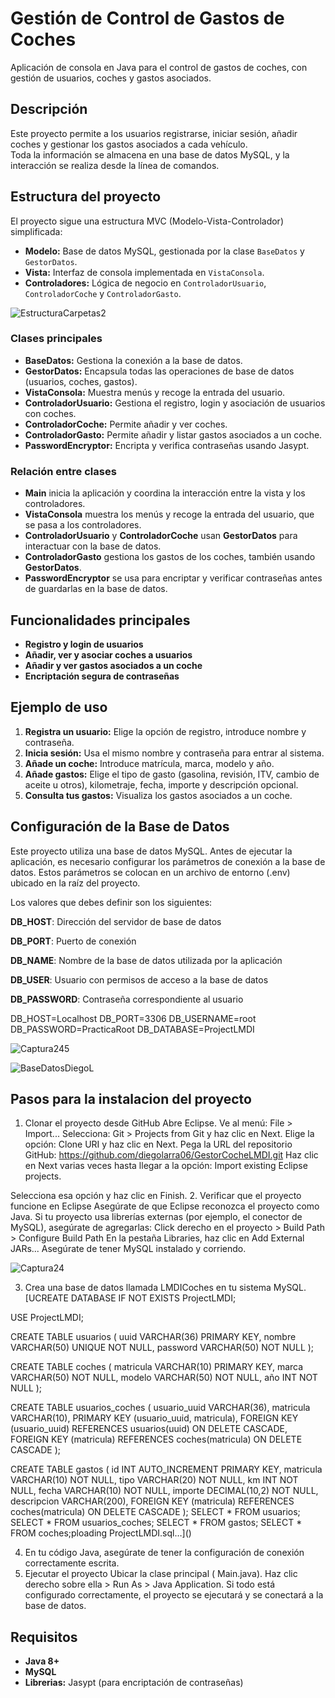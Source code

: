 # Gestión de Control de Gastos de Coches

Aplicación de consola en Java para el control de gastos de coches, con gestión de usuarios, coches y gastos asociados.

## Descripción

Este proyecto permite a los usuarios registrarse, iniciar sesión, añadir coches y gestionar los gastos asociados a cada vehículo.  
Toda la información se almacena en una base de datos MySQL, y la interacción se realiza desde la línea de comandos.

## Estructura del proyecto

El proyecto sigue una estructura MVC (Modelo-Vista-Controlador) simplificada:

- **Modelo:** Base de datos MySQL, gestionada por la clase `BaseDatos` y `GestorDatos`.
- **Vista:** Interfaz de consola implementada en `VistaConsola`.
- **Controladores:** Lógica de negocio en `ControladorUsuario`, `ControladorCoche` y `ControladorGasto`.

![EstructuraCarpetas2](https://github.com/user-attachments/assets/02d77104-a8c3-4584-b349-ce0a0e53eeef)


### Clases principales

- **BaseDatos:** Gestiona la conexión a la base de datos.
- **GestorDatos:** Encapsula todas las operaciones de base de datos (usuarios, coches, gastos).
- **VistaConsola:** Muestra menús y recoge la entrada del usuario.
- **ControladorUsuario:** Gestiona el registro, login y asociación de usuarios con coches.
- **ControladorCoche:** Permite añadir y ver coches.
- **ControladorGasto:** Permite añadir y listar gastos asociados a un coche.
- **PasswordEncryptor:** Encripta y verifica contraseñas usando Jasypt.

### Relación entre clases

- **Main** inicia la aplicación y coordina la interacción entre la vista y los controladores.
- **VistaConsola** muestra los menús y recoge la entrada del usuario, que se pasa a los controladores.
- **ControladorUsuario** y **ControladorCoche** usan **GestorDatos** para interactuar con la base de datos.
- **ControladorGasto** gestiona los gastos de los coches, también usando **GestorDatos**.
- **PasswordEncryptor** se usa para encriptar y verificar contraseñas antes de guardarlas en la base de datos.

## Funcionalidades principales

- **Registro y login de usuarios**
- **Añadir, ver y asociar coches a usuarios**
- **Añadir y ver gastos asociados a un coche**
- **Encriptación segura de contraseñas**

## Ejemplo de uso

1. **Registra un usuario:** Elige la opción de registro, introduce nombre y contraseña.
2. **Inicia sesión:** Usa el mismo nombre y contraseña para entrar al sistema.
3. **Añade un coche:** Introduce matrícula, marca, modelo y año.
4. **Añade gastos:** Elige el tipo de gasto (gasolina, revisión, ITV, cambio de aceite u otros), kilometraje, fecha, importe y descripción opcional.
5. **Consulta tus gastos:** Visualiza los gastos asociados a un coche.

## Configuración de la Base de Datos
Este proyecto utiliza una base de datos MySQL. Antes de ejecutar la aplicación, es necesario configurar los parámetros de conexión a la base de datos. Estos parámetros se colocan en un archivo de entorno (.env) ubicado en la raíz del proyecto.

Los valores que debes definir son los siguientes:

**DB_HOST**: Dirección del servidor de base de datos 

**DB_PORT**: Puerto de conexión 

**DB_NAME**: Nombre de la base de datos utilizada por la aplicación

**DB_USER**: Usuario con permisos de acceso a la base de datos

**DB_PASSWORD**: Contraseña correspondiente al usuario

DB_HOST=Localhost
DB_PORT=3306
DB_USERNAME=root
DB_PASSWORD=PracticaRoot
DB_DATABASE=ProjectLMDI

![Captura245](https://github.com/user-attachments/assets/ff01a3ca-3ba9-447f-9a72-e346871f5cdd)


![BaseDatosDiegoL](https://github.com/user-attachments/assets/ea494770-d955-4fa6-8e77-b7b44be816a7)



## Pasos para la instalacion del proyecto
1. Clonar el proyecto desde GitHub
Abre Eclipse.
Ve al menú: File > Import...
Selecciona: Git > Projects from Git y haz clic en Next.
Elige la opción: Clone URI y haz clic en Next.
Pega la URL del repositorio GitHub:
https://github.com/diegolarra06/GestorCocheLMDI.git
Haz clic en Next varias veces hasta llegar a la opción: Import existing Eclipse projects.

Selecciona esa opción y haz clic en Finish.
2. Verificar que el proyecto funcione en Eclipse
Asegúrate de que Eclipse reconozca el proyecto como Java.
Si tu proyecto usa librerías externas (por ejemplo, el conector de MySQL), asegúrate de agregarlas:
Click derecho en el proyecto > Build Path > Configure Build Path
En la pestaña Libraries, haz clic en Add External JARs...
Asegúrate de tener MySQL instalado y corriendo.

![Captura24](https://github.com/user-attachments/assets/b6a83b11-9580-44d8-9de8-0179e5010f2d)


3. Crea una base de datos llamada LMDICoches en tu sistema MySQL.
[UCREATE DATABASE IF NOT EXISTS ProjectLMDI;

USE ProjectLMDI;

CREATE TABLE usuarios (
    uuid VARCHAR(36) PRIMARY KEY,
    nombre VARCHAR(50) UNIQUE NOT NULL,
    password VARCHAR(50) NOT NULL
);

CREATE TABLE coches (
    matricula VARCHAR(10) PRIMARY KEY,
    marca VARCHAR(50) NOT NULL,
    modelo VARCHAR(50) NOT NULL,
    año INT NOT NULL
);

CREATE TABLE usuarios_coches (
    usuario_uuid VARCHAR(36),
    matricula VARCHAR(10),
    PRIMARY KEY (usuario_uuid, matricula),
    FOREIGN KEY (usuario_uuid) REFERENCES usuarios(uuid) ON DELETE CASCADE,
    FOREIGN KEY (matricula) REFERENCES coches(matricula) ON DELETE CASCADE
);

CREATE TABLE gastos (
    id INT AUTO_INCREMENT PRIMARY KEY,
    matricula VARCHAR(10) NOT NULL,
    tipo VARCHAR(20) NOT NULL,
    km INT NOT NULL,
    fecha VARCHAR(10) NOT NULL,
    importe DECIMAL(10,2) NOT NULL,
    descripcion VARCHAR(200),
    FOREIGN KEY (matricula) REFERENCES coches(matricula) ON DELETE CASCADE
);
SELECT * FROM usuarios;
SELECT * FROM usuarios_coches;
SELECT * FROM gastos;
SELECT * FROM coches;ploading ProjectLMDI.sql…]()

4. En tu código Java, asegúrate de tener la configuración de conexión correctamente escrita.
5. Ejecutar el proyecto
Ubicar la clase principal ( Main.java).
Haz clic derecho sobre ella > Run As > Java Application.
Si todo está configurado correctamente, el proyecto se ejecutará y se conectará a la base de datos.

## Requisitos

- **Java 8+**
- **MySQL**
- **Librerias:** Jasypt (para encriptación de contraseñas)

